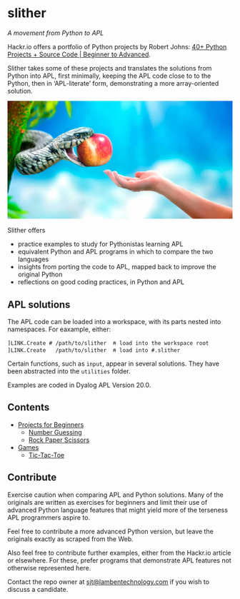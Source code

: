 # slither
_A movement from Python to APL_

Hackr.io offers a portfolio of Python projects by Robert Johns: [40+ Python Projects + Source Code | Beginner to Advanced](https://hackr.io/blog/python-projects). 

Slither takes some of these projects and translates the solutions from Python into APL, first minimally, keeping the APL code close to to the Python, then in ‘APL-literate’ form, demonstrating a more array-oriented solution. 

![Snake and apple](forbidden-fruit.jpg)

Slither offers 

-   practice examples to study for Pythonistas learning APL
-   equivalent Python and APL programs in which to compare the two languages
-   insights from porting the code to APL, mapped back to improve the original Python
-   reflections on good coding practices, in Python and APL


APL solutions
-------------
The APL code can be loaded into a workspace, with its parts nested into namespaces.
For eaxample, either:
```apl
]LINK.Create # /path/to/slither  ⍝ load into the workspace root
]LINK.Create   /path/to/slither  ⍝ load into #.slither
```

Certain functions, such as `input`, appear in several solutions. 
They have been abstracted into the `utilities` folder.

Examples are coded in Dyalog APL Version 20.0.


Contents
--------

-   [Projects for Beginners](beginners/)
    -   [Number Guessing](beginners/numguess/)
    -   [Rock Paper Scissors](beginners/rockpaper/)
-   [Games](games/)
    -   [Tic-Tac-Toe](games/tictactoe/)


Contribute
----------
Exercise caution when comparing APL and Python solutions.
Many of the originals are written as exercises for beginners and limit their use of advanced Python language features that might yield more of the terseness APL programmers aspire to.

Feel free to contribute a more advanced Python version, but leave the originals exactly as scraped from the Web.

Also feel free to contribute further examples, either from the Hackr.io article or elsewhere.
For these, prefer programs that demonstrate APL features not otherwise represented here.

Contact the repo owner at sjt@lambentechnology.com if you wish to discuss a candidate.